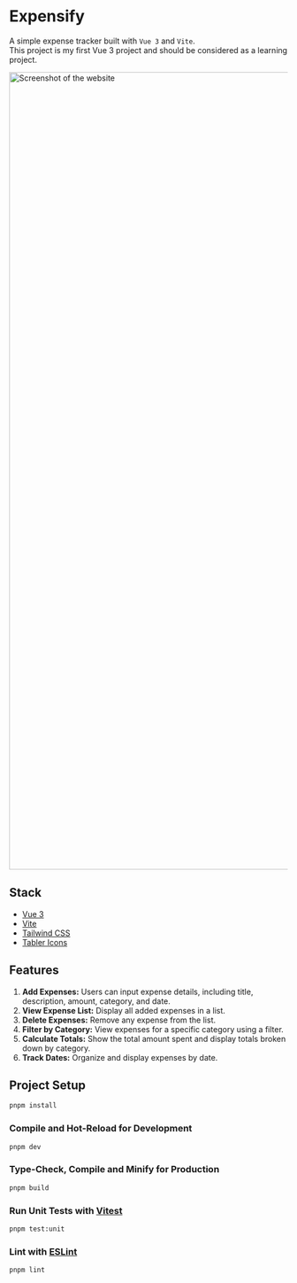 # Expensify

A simple expense tracker built with `Vue 3` and `Vite`. <br>
This project is my first Vue 3 project and should be considered as a learning project.

<img width="1440" alt="Screenshot of the website" src="https://github.com/user-attachments/assets/785633eb-d124-4ec7-a66c-dd2f60fdb44e">

## Stack

- [Vue 3](https://v3.vuejs.org/)
- [Vite](https://vitejs.dev/)
- [Tailwind CSS](https://tailwindcss.com/)
- [Tabler Icons](https://tabler.io/icons)

## Features

1. **Add Expenses:** Users can input expense details, including title, description, amount, category, and date.
2. **View Expense List:** Display all added expenses in a list.
3. **Delete Expenses:** Remove any expense from the list.
4. **Filter by Category:** View expenses for a specific category using a filter.
5. **Calculate Totals:** Show the total amount spent and display totals broken down by category.
6. **Track Dates:** Organize and display expenses by date.

## Project Setup

```sh
pnpm install
```

### Compile and Hot-Reload for Development

```sh
pnpm dev
```

### Type-Check, Compile and Minify for Production

```sh
pnpm build
```

### Run Unit Tests with [Vitest](https://vitest.dev/)

```sh
pnpm test:unit
```

### Lint with [ESLint](https://eslint.org/)

```sh
pnpm lint
```
